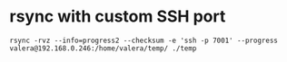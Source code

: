# rsync with custom SSH port

```
rsync -rvz --info=progress2 --checksum -e 'ssh -p 7001' --progress valera@192.168.0.246:/home/valera/temp/ ./temp
```

